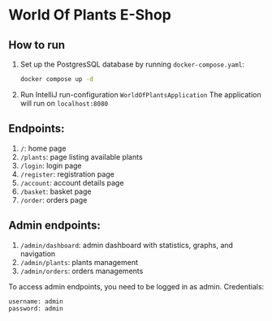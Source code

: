 # World Of Plants E-Shop

## How to run
1. Set up the PostgresSQL database by running `docker-compose.yaml`:
    ```bash
    docker compose up -d
    ```
2. Run IntelliJ run-configuration `WorldOfPlantsApplication`
    The application will run on `localhost:8080`

## Endpoints:
1. `/`: home page
2. `/plants`: page listing available plants
3. `/login`: login page
4. `/register`: registration page
5. `/account`: account details page
6. `/basket`: basket page
7. `/order`: orders page

## Admin endpoints:
1. `/admin/dashboard`: admin dashboard with statistics, graphs, and navigation
2. `/admin/plants`: plants management
3. `/admin/orders`: orders managements

To access admin endpoints, you need to be logged in as admin. Credentials:
```
username: admin
password: admin
```